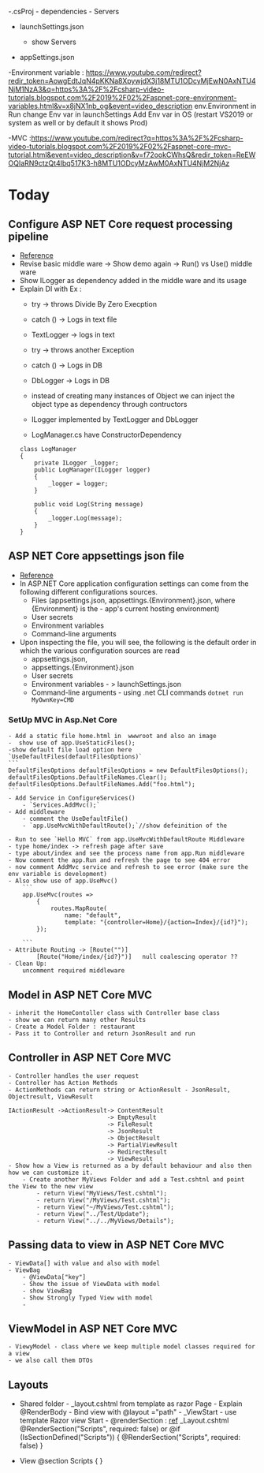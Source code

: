 -.csProj
    - dependencies
    - Servers 

- launchSettings.json
    - show Servers

- appSettings.json

-Environment variable : https://www.youtube.com/redirect?redir_token=AowgEdtJqN4pKKNa8XpywjdX3j18MTU1ODcyMjEwN0AxNTU4NjM1NzA3&q=https%3A%2F%2Fcsharp-video-tutorials.blogspot.com%2F2019%2F02%2Faspnet-core-environment-variables.html&v=x8jNX1nb_og&event=video_description
    env.Environment in Run
    change Env var in launchSettings
    Add Env var in OS (restart VS2019 or system as well or by default it shows Prod)

-MVC :https://www.youtube.com/redirect?q=https%3A%2F%2Fcsharp-video-tutorials.blogspot.com%2F2019%2F02%2Faspnet-core-mvc-tutorial.html&event=video_description&v=f72ookCWhsQ&redir_token=ReEWOQIaRN9ctzQt4Ibq517K3-h8MTU1ODcyMzAwM0AxNTU4NjM2NjAz

# Today
## Configure ASP NET Core request processing pipeline
 - [Reference](https://csharp-video-tutorials.blogspot.com/2019/01/aspnet-core-appsettingsjson-file.html)
 - Revise basic middle ware 
    -> Show demo again 
    -> Run() vs Use() middle ware
 - Show ILogger as dependency added in the middle ware and its usage
 - Explain DI with Ex :
    - try  -> throws Divide By Zero Execption
    - catch () -> Logs in text file
    - TextLogger -> logs in text

    - try  -> throws another Exception
    - catch () -> Logs in DB
    - DbLogger -> Logs in DB

    - instead of creating many instances of Object we can inject the object type as dependency through contructors
    - ILogger implemented by TextLogger and DbLogger
    - LogManager.cs have ConstructorDependency
    ```
    class LogManager
    {
        private ILogger _logger;
        public LogManager(ILogger logger)
        {
            _logger = logger;
        }

        public void Log(String message)
        {
            _logger.Log(message);
        }
    }
    ```

## ASP NET Core appsettings json file
- [Reference](https://csharp-video-tutorials.blogspot.com/2019/01/aspnet-core-appsettingsjson-file.html)
- In ASP.NET Core application configuration settings can come from the following different configurations sources. 
    - Files (appsettings.json, appsettings.{Environment}.json, where {Environment} is the - app's current hosting environment)
    - User secrets
    - Environment variables
    - Command-line arguments
- Upon inspecting the file, you will see, the following is the default order in which the various configuration sources are read 
    - appsettings.json, 
    - appsettings.{Environment}.json
    - User secrets
    - Environment variables - > launchSettings.json
    - Command-line arguments - using .net CLI commands 
        `dotnet run MyOwnKey=CMD`

### SetUp MVC in Asp.Net Core
    - Add a static file home.html in  wwwroot and also an image
    -  show use of app.UseStaticFiles();
    -show default file load option here
    `UseDefaultFiles(defaultFilesOptions)`
    ```
    DefaultFilesOptions defaultFilesOptions = new DefaultFilesOptions();
    defaultFilesOptions.DefaultFileNames.Clear();
    defaultFilesOptions.DefaultFileNames.Add("foo.html");
    ```
    - Add Service in ConfigureServices()
        - `Services.AddMvc();`
    - Add middleware 
        - comment the UseDefaultFile()
        - `app.UseMvcWithDefaultRoute();`//show defeinition of the 
    
    - Run to see `Hello MVC` from app.UseMvcWithDefaultRoute Middleware
    - type home/index -> refresh page after save
    - type about/index and see the process name from app.Run middleware
    - Now comment the app.Run and refresh the page to see 404 error 
    - now comment AddMvc service and refresh to see error (make sure the env variable is development)
    - Also show use of app.UseMvc()
        ```
        app.UseMvc(routes =>
            {
                routes.MapRoute(
                    name: "default",
                    template: "{controller=Home}/{action=Index}/{id?}");
            });

        ```
    - Attribute Routing -> [Route("")]
            [Route("Home/index/{id?}")]   null coalescing operator ??
    - Clean Up:
        uncomment required middleware

## Model in ASP NET Core MVC
    - inherit the HomeContoller class with Controller base class 
    - show we can return many other Results
    - Create a Model Folder : restaurant
    - Pass it to Controller and return JsonResult and run 

## Controller in ASP NET Core MVC
    - Controller handles the user request
    - Controller has Action Methods
    - ActionMethods can return string or ActionResult - JsonResult, Objectresult, ViewResult

    IActionResult ->ActionResult-> ContentResult
                                -> EmptyResult
                                -> FileResult
                                -> JsonResult
                                -> ObjectResult
                                -> PartialViewResult
                                -> RedirectResult
                                -> ViewResult
    - Show how a View is returned as a by default behaviour and also then how we can customize it.
        - Create another MyViews Folder and add a Test.cshtnl and point the View to the new view
            - return View("MyViews/Test.cshtml");
            - return View("/MyViews/Test.cshtml");
            - return View("~/MyViews/Test.cshtml");
            - return View("../Test/Update");
            - return View("../../MyViews/Details");

## Passing data to view in ASP NET Core MVC
    - ViewData[] with value and also with model
    - ViewBag
        - @ViewData["key"]
        - Show the issue of ViewData with model
        - show ViewBag
        - Show Strongly Typed View with model
        - 
## ViewModel in ASP NET Core MVC
    - ViewyModel - class where we keep multiple model classes required for a view
    - we also call them DTOs

## Layouts
- Shared folder 
        - _layout.cshtml from template as razor Page
        - Explain @RenderBody
        - Bind view with @layout ="path"
        - _ViewStart - use template Razor view Start
        - @renderSection : [ref](https://csharp-video-tutorials.blogspot.com/2019/03/sections-in-layout-page-in-aspnet-core.html)
    _Layout.cshtml
        @RenderSection("Scripts", required: false)
            or 
        @if (IsSectionDefined("Scripts"))
        {
            @RenderSection("Scripts", required: false)
        }

- View 
    @section Scripts {
        <script src="~/js/CustomScript.js"></script>
        }
